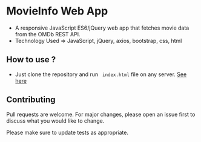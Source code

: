# MovieInfo Web App
* A responsive JavaScript ES6/jQuery web app that fetches movie data from the OMDb REST API.
* Technology Used => JavaScript, jQuery, axios, bootstrap, css, html
## How to use ?
* Just clone the repository and run ``` index.html``` file on any server.
[See here](https://shivam4498.github.io/MovieInfo_JavaScript-JQuery/)

## Contributing 
Pull requests are welcome. For major changes, please open an issue first to discuss what you would like to change.

Please make sure to update tests as appropriate.


